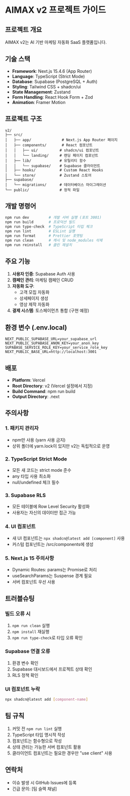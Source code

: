 # AIMAX v2 프로젝트 가이드

## 프로젝트 개요
AIMAX v2는 AI 기반 마케팅 자동화 SaaS 플랫폼입니다.

## 기술 스택
- **Framework**: Next.js 15.4.6 (App Router)
- **Language**: TypeScript (Strict Mode)
- **Database**: Supabase (PostgreSQL + Auth)
- **Styling**: Tailwind CSS + shadcn/ui
- **State Management**: Zustand
- **Form Handling**: React Hook Form + Zod
- **Animation**: Framer Motion

## 프로젝트 구조
```
v2/
├── src/
│   ├── app/              # Next.js App Router 페이지
│   ├── components/       # React 컴포넌트
│   │   ├── ui/          # shadcn/ui 컴포넌트
│   │   └── landing/     # 랜딩 페이지 컴포넌트
│   ├── lib/             # 유틸리티 함수
│   │   └── supabase/    # Supabase 클라이언트
│   ├── hooks/           # Custom React Hooks
│   └── store/           # Zustand 스토어
├── supabase/
│   └── migrations/      # 데이터베이스 마이그레이션
└── public/              # 정적 파일
```

## 개발 명령어
```bash
npm run dev         # 개발 서버 실행 (포트 3001)
npm run build       # 프로덕션 빌드
npm run type-check  # TypeScript 타입 체크
npm run lint        # ESLint 실행
npm run format      # Prettier 포맷팅
npm run clean       # 캐시 및 node_modules 삭제
npm run reinstall   # 클린 재설치
```

## 주요 기능
1. **사용자 인증**: Supabase Auth 사용
2. **캠페인 관리**: 마케팅 캠페인 CRUD
3. **자동화 도구**: 
   - 고객 모집 자동화
   - 상세페이지 생성
   - 영상 제작 자동화
4. **결제 시스템**: 토스페이먼츠 통합 (구현 예정)

## 환경 변수 (.env.local)
```env
NEXT_PUBLIC_SUPABASE_URL=your_supabase_url
NEXT_PUBLIC_SUPABASE_ANON_KEY=your_anon_key
SUPABASE_SERVICE_ROLE_KEY=your_service_role_key
NEXT_PUBLIC_BASE_URL=http://localhost:3001
```

## 배포
- **Platform**: Vercel
- **Root Directory**: v2 (Vercel 설정에서 지정)
- **Build Command**: npm run build
- **Output Directory**: .next

## 주의사항

### 1. 패키지 관리자
- npm만 사용 (yarn 사용 금지)
- 상위 폴더에 yarn.lock이 있지만 v2는 독립적으로 운영

### 2. TypeScript Strict Mode
- 모든 새 코드는 strict mode 준수
- any 타입 사용 최소화
- null/undefined 체크 필수

### 3. Supabase RLS
- 모든 테이블에 Row Level Security 활성화
- 사용자는 자신의 데이터만 접근 가능

### 4. UI 컴포넌트
- 새 UI 컴포넌트는 `npx shadcn@latest add [component]` 사용
- 커스텀 컴포넌트는 /src/components에 생성

### 5. Next.js 15 주의사항
- Dynamic Routes: params는 Promise로 처리
- useSearchParams는 Suspense 경계 필요
- 서버 컴포넌트 우선 사용

## 트러블슈팅

### 빌드 오류 시
1. `npm run clean` 실행
2. `npm install` 재실행
3. `npm run type-check`로 타입 오류 확인

### Supabase 연결 오류
1. 환경 변수 확인
2. Supabase 대시보드에서 프로젝트 상태 확인
3. RLS 정책 확인

### UI 컴포넌트 누락
```bash
npx shadcn@latest add [component-name]
```

## 팀 규칙
1. 커밋 전 `npm run lint` 실행
2. TypeScript 타입 명시적 작성
3. 컴포넌트는 함수형으로 작성
4. 상태 관리는 가능한 서버 컴포넌트 활용
5. 클라이언트 컴포넌트는 필요한 경우만 "use client" 사용

## 연락처
- 이슈 발생 시 GitHub Issues에 등록
- 긴급 문의: [팀 슬랙 채널]